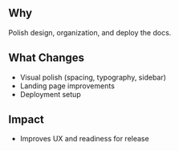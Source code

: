 ## Why
Polish design, organization, and deploy the docs.

## What Changes
- Visual polish (spacing, typography, sidebar)
- Landing page improvements
- Deployment setup

## Impact
- Improves UX and readiness for release
